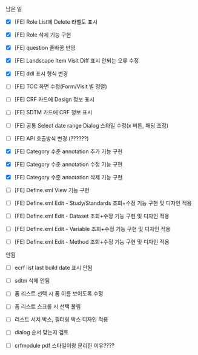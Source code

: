 남은 일
- [x] [FE] Role List에 Delete 라벨도 표시
- [x] [FE] Role 삭제 기능 구현
- [x] [FE] question 줄바꿈 반영
- [x] [FE] Landscape Item Visit Diff 표시 안되는 오류 수정
- [x] [FE] ddl 표시 형식 변경

- [ ] [FE] TOC 화면 수정(Form/Visit 별 정렬)
- [ ] [FE] CRF 카드에 Design 정보 표시
- [ ] [FE] SDTM 카드에 CRF 정보 표시
- [ ] [FE] 공통 Select date range Dialog 스타일 수정(x 버튼, 패딩 조정)

- [ ] [FE] API 호출방식 변경 (??????)
- [x] [FE] Category 수준 annotation 추가 기능 구현
- [x] [FE] Category 수준 annotation 수정 기능 구현
- [x] [FE] Category 수준 annotation 삭제 기능 구현

- [ ] [FE] Define.xml View 기능 구현
- [ ] [FE] Define.xml Edit - Study/Standards 조회+수정 기능 구현 및 디자인 적용
- [ ] [FE] Define.xml Edit - Dataset 조회+수정 기능 구현  및 디자인 적용
- [ ] [FE] Define.xml Edit - Variable 조회+수정 기능 구현  및 디자인 적용
- [ ] [FE] Define.xml Edit - Method 조회+수정 기능 구현  및 디자인 적용

안됨
- [ ] ecrf list last build date 표시 안됨
- [ ] sdtm 삭제 안됨

- [ ] 폼 리스트 선택 시 폼 이름 보이도록 수정
- [ ] 폼 리스트 스크롤 시 선택 풀림
- [ ] 리스트 서치 박스, 필터링 박스 디자인 적용
- [ ] dialog 순서 맞는지 검토
- [ ] crfmodule pdf 스타일이랑 분리한 이유????